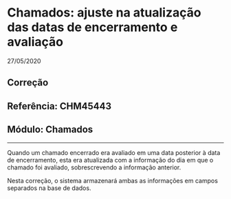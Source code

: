 # Chamados: ajuste na atualização das datas de encerramento e avaliação
27/05/2020
## Correção
## Referência: CHM45443
## Módulo: Chamados
***

Quando um chamado encerrado era avaliado em uma data posterior à data de encerramento, esta era atualizada com a informação do dia em que o chamado foi avaliado, sobrescrevendo a informação anterior.

Nesta correção, o sistema armazenará ambas as informações em campos separados na base de dados.